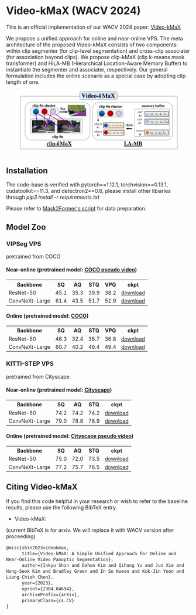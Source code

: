 # Video-kMaX (WACV 2024)

This is an official implementation of our WACV 2024 paper: [Video-kMaX](https://arxiv.org/pdf/2304.04694.pdf)

We propose a unified approach for online and near-online VPS. The meta architecture of the proposed Video-kMaX consists of two components: within clip segmenter (for clip-level segmentation) and cross-clip associater (for association beyond clips). We propose clip-kMaX (clip k-means mask transformer) and HiLA-MB (Hierarchical Location-Aware Memory Buffer) to instantiate the segmenter and associater, respectively. Our general formulation includes the online scenario as a special case by adopting clip length of one.

<p align="center">
   <img src="./docs/video_kmax_teaser_new_v2.png" width=450>
</p>

## Installation
The code-base is verified with pytorch==1.12.1, torchvision==0.13.1, cudatoolkit==11.3, and detectron2==0.6,
please install other libiaries through *pip3 install -r requirements.txt*

Please refer to [Mask2Former's script](https://github.com/facebookresearch/Mask2Former/blob/main/datasets/README.md) for data preparation.


## Model Zoo


### VIPSeg VPS

pretrained from COCO

#### Near-online (pretrained model: [COCO pseudo video](https://drive.google.com/drive/folders/1CX4V1wYlAPW0vqkMP9tSDlqvjjVy4vWS?usp=sharing))

<table><tbody>
<!-- START TABLE -->
<!-- TABLE HEADER -->
<th valign="bottom">Backbone</th>
<th valign="bottom">SQ</th>
<th valign="bottom">AQ</th>
<th valign="bottom">STQ</th>
<th valign="bottom">VPQ</th>
<th valign="bottom">ckpt</th>
<!-- TABLE BODY -->
 <!-- <tr><td align="left"><a href="./configs/coco/panoptic_segmentation/kmax_r50.yaml">ResNet-50</td> -->
 <tr><td align="left">ResNet-50</td>
<td align="center"> 45.1 </td>
<td align="center"> 35.3 </td>
<td align="center"> 39.9 </td>
<td align="center"> 38.2 </td>
<td align="center"><a href="https://drive.google.com/drive/folders/1gCbGXrk8LxbX73ZXpFn3DpVbICD3BndA?usp=sharing">download</a></td>
</tr>
<!-- <tr align="center"> ConvNeXt-Large </td> -->
 <tr><td align="left">ConvNeXt-Large</td>
<td align="center"> 61.4 </td>
<td align="center"> 43.5 </td>
<td align="center"> 51.7 </td>
<td align="center"> 51.9 </td>
<td align="center"><a href="https://drive.google.com/drive/folders/1yxa7kouUGfoxhyG95tdYbe_s--58TaGF?usp=sharing">download</a></td>
</tr>
</tbody></table>

#### Online (pretrained model: [COCO](https://drive.google.com/drive/folders/1y_F8gJfZ2u9oDhqJy2y61FfpOBFGDWk7?usp=sharing))

<table><tbody>
<!-- START TABLE -->
<!-- TABLE HEADER -->
<th valign="bottom">Backbone</th>
<th valign="bottom">SQ</th>
<th valign="bottom">AQ</th>
<th valign="bottom">STQ</th>
<th valign="bottom">VPQ</th>
<th valign="bottom">ckpt</th>
<!-- TABLE BODY -->
 <tr><td align="left">ResNet-50</td>
<!-- <tr align="center"> ResNet-50 </td> -->
<td align="center"> 46.3 </td>
<td align="center"> 32.4 </td>
<td align="center"> 38.7 </td>
<td align="center"> 36.8 </td>
<td align="center"><a href="https://drive.google.com/drive/folders/1gCbGXrk8LxbX73ZXpFn3DpVbICD3BndA?usp=sharing">download</a></td>
</tr>
 <tr><td align="left">ConvNeXt-Large</td>
<!-- <tr align="center"> ConvNeXt-Large </td> -->
<td align="center"> 60.7 </td>
<td align="center"> 40.2 </td>
<td align="center"> 49.4 </td>
<td align="center"> 49.4 </td>
<td align="center"><a href="https://drive.google.com/drive/folders/1yxa7kouUGfoxhyG95tdYbe_s--58TaGF?usp=sharing">download</a></td>
</tr>
</tbody></table>

### KITTI-STEP VPS

pretrained from Cityscape

#### Near-online (pretrained model: [Cityscape](https://drive.google.com/drive/folders/1u-VBjkrPRP2NiFOVF15Lmd01ZDALVwsx?usp=sharing))

<table><tbody>
<!-- START TABLE -->
<!-- TABLE HEADER -->
<th valign="bottom">Backbone</th>
<th valign="bottom">SQ</th>
<th valign="bottom">AQ</th>
<th valign="bottom">STQ</th>
<th valign="bottom">ckpt</th>
<!-- TABLE BODY -->
 <!-- <tr><td align="left"><a href="./configs/coco/panoptic_segmentation/kmax_r50.yaml">ResNet-50</td> -->
 <tr><td align="left">ResNet-50</td>
<td align="center"> 74.2 </td>
<td align="center"> 74.2 </td>
<td align="center"> 74.2 </td>
<td align="center"><a href="">download</a></td>
</tr>
<!-- <tr align="center"> ConvNeXt-Large </td> -->
 <tr><td align="left">ConvNeXt-Large</td>
<td align="center"> 79.0 </td>
<td align="center"> 78.8 </td>
<td align="center"> 78.9 </td>
<td align="center"><a href="">download</a></td>
</tr>
</tbody></table>

#### Online (pretrained model: [Cityscape pseudo video](https://drive.google.com/drive/folders/1y_F8gJfZ2u9oDhqJy2y61FfpOBFGDWk7?usp=sharing))

<table><tbody>
<!-- START TABLE -->
<!-- TABLE HEADER -->
<th valign="bottom">Backbone</th>
<th valign="bottom">SQ</th>
<th valign="bottom">AQ</th>
<th valign="bottom">STQ</th>
<th valign="bottom">ckpt</th>
<!-- TABLE BODY -->
 <!-- <tr><td align="left"><a href="./configs/coco/panoptic_segmentation/kmax_r50.yaml">ResNet-50</td> -->
<!-- <tr align="center"> ResNet-50 </td> -->
 <tr><td align="left">ResNet-50</td>
<td align="center"> 75.0 </td>
<td align="center"> 72.0 </td>
<td align="center"> 73.5 </td>
<td align="center"><a href="">download</a></td>
</tr>
 <tr><td align="left">ConvNeXt-Large</td>
<td align="center"> 77.2 </td>
<td align="center"> 75.7 </td>
<td align="center"> 76.5 </td>
<td align="center"><a href="">download</a></td>
</tr>
</tbody></table>

## Citing Video-kMaX

If you find this code helpful in your research or wish to refer to the baseline
results, please use the following BibTeX entry.

*   Video-kMaX:

(current BibTeX is for arxiv. We will replace it with WACV version after proceeding)

```
@misc{shin2023videokmax,
      title={Video-kMaX: A Simple Unified Approach for Online and Near-Online Video Panoptic Segmentation}, 
      author={Inkyu Shin and Dahun Kim and Qihang Yu and Jun Xie and Hong-Seok Kim and Bradley Green and In So Kweon and Kuk-Jin Yoon and Liang-Chieh Chen},
      year={2023},
      eprint={2304.04694},
      archivePrefix={arXiv},
      primaryClass={cs.CV}
}
```